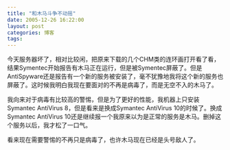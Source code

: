 ```yaml
---
title: "和木马斗争不动摇"
date: 2005-12-26 16:22:00
layout: post
categories: 博客
tags: 
---
```


今天服务器坏了，相对比较闲，把原来下载的几个CHM类的连环画打开看了看，结果Symentec开始报告有木马正在运行，但是被Symentec屏蔽了。但是AntiSpyware还是报告有一个新的服务被安装了，毫不犹豫地我将这个新的服务也屏蔽了。这时候我明白我现在要面对的不再是病毒了，而是无空不入的木马了。

我向来对于病毒有比较高的警惕，但是为了更好的性能，我机器上只安装Symantec AntiVirus 8，但是看来是换成Symantec AntiVirus 10的时候了。换成Symantec AntiVirus 10还是继续报一个我原来以为是正常的服务是木马。删掉这个服务以后，我才松了一口气。

看来现在需要警惕的不再只是病毒了，也许木马现在已经是头号敌人了。